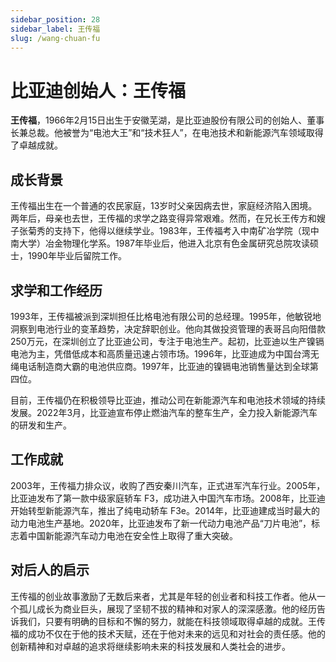 ```yaml
---
sidebar_position: 28
sidebar_label: 王传福
slug: /wang-chuan-fu
---
```


# 比亚迪创始人：王传福

**王传福**，1966年2月15日出生于安徽芜湖，是比亚迪股份有限公司的创始人、董事长兼总裁。他被誉为“电池大王”和“技术狂人”，在电池技术和新能源汽车领域取得了卓越成就。

## 成长背景

王传福出生在一个普通的农民家庭，13岁时父亲因病去世，家庭经济陷入困境。两年后，母亲也去世，王传福的求学之路变得异常艰难。然而，在兄长王传方和嫂子张菊秀的支持下，他得以继续学业。1983年，王传福考入中南矿冶学院（现中南大学）冶金物理化学系。1987年毕业后，他进入北京有色金属研究总院攻读硕士，1990年毕业后留院工作。

## 求学和工作经历

1993年，王传福被派到深圳担任比格电池有限公司的总经理。1995年，他敏锐地洞察到电池行业的变革趋势，决定辞职创业。他向其做投资管理的表哥吕向阳借款250万元，在深圳创立了比亚迪公司，专注于电池生产。起初，比亚迪以生产镍镉电池为主，凭借低成本和高质量迅速占领市场。1996年，比亚迪成为中国台湾无绳电话制造商大霸的电池供应商。1997年，比亚迪的镍镉电池销售量达到全球第四位。

目前，王传福仍在积极领导比亚迪，推动公司在新能源汽车和电池技术领域的持续发展。2022年3月，比亚迪宣布停止燃油汽车的整车生产，全力投入新能源汽车的研发和生产。

## 工作成就

2003年，王传福力排众议，收购了西安秦川汽车，正式进军汽车行业。2005年，比亚迪发布了第一款中级家庭轿车 F3，成功进入中国汽车市场。2008年，比亚迪开始转型新能源汽车，推出了纯电动轿车 F3e。2014年，比亚迪建成当时最大的动力电池生产基地。2020年，比亚迪发布了新一代动力电池产品“刀片电池”，标志着中国新能源汽车动力电池在安全性上取得了重大突破。

## 对后人的启示

王传福的创业故事激励了无数后来者，尤其是年轻的创业者和科技工作者。他从一个孤儿成长为商业巨头，展现了坚韧不拔的精神和对家人的深深感激。他的经历告诉我们，只要有明确的目标和不懈的努力，就能在科技领域取得卓越的成就。王传福的成功不仅在于他的技术天赋，还在于他对未来的远见和对社会的责任感。他的创新精神和对卓越的追求将继续影响未来的科技发展和人类社会的进步。
